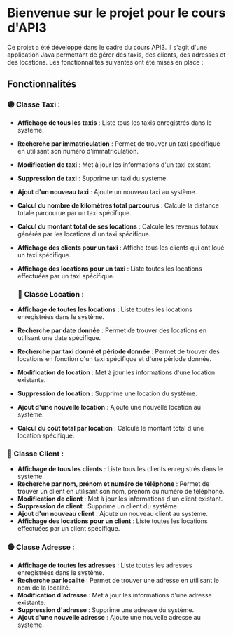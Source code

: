 # Bienvenue sur le projet pour le cours d'API3

Ce projet a été développé dans le cadre du cours API3. Il s'agit d'une application Java permettant de gérer des taxis, des clients, des adresses et des locations. Les fonctionnalités suivantes ont été mises en place :

## Fonctionnalités

### 🟣 Classe Taxi :
- **Affichage de tous les taxis** : Liste tous les taxis enregistrés dans le système.
- **Recherche par immatriculation** : Permet de trouver un taxi spécifique en utilisant son numéro d'immatriculation.
- **Modification de taxi** : Met à jour les informations d'un taxi existant.
- **Suppression de taxi** : Supprime un taxi du système.
- **Ajout d'un nouveau taxi** : Ajoute un nouveau taxi au système.
- **Calcul du nombre de kilomètres total parcourus** : Calcule la distance totale parcourue par un taxi spécifique.
- **Calcul du montant total de ses locations** : Calcule les revenus totaux générés par les locations d'un taxi spécifique.
- **Affichage des clients pour un taxi** : Affiche tous les clients qui ont loué un taxi spécifique.
- **Affichage des locations pour un taxi** : Liste toutes les locations effectuées par un taxi spécifique.

  ### 🔴 Classe Location :
- **Affichage de toutes les locations** : Liste toutes les locations enregistrées dans le système.
- **Recherche par date donnée** : Permet de trouver des locations en utilisant une date spécifique.
- **Recherche par taxi donné et période donnée** : Permet de trouver des locations en fonction d'un taxi spécifique et d'une période donnée.
- **Modification de location** : Met à jour les informations d'une location existante.
- **Suppression de location** : Supprime une location du système.
- **Ajout d'une nouvelle location** : Ajoute une nouvelle location au système.
- **Calcul du coût total par location** : Calcule le montant total d'une location spécifique.

### 🔵 Classe Client :
- **Affichage de tous les clients** : Liste tous les clients enregistrés dans le système.
- **Recherche par nom, prénom et numéro de téléphone** : Permet de trouver un client en utilisant son nom, prénom ou numéro de téléphone.
- **Modification de client** : Met à jour les informations d'un client existant.
- **Suppression de client** : Supprime un client du système.
- **Ajout d'un nouveau client** : Ajoute un nouveau client au système.
- **Affichage des locations pour un client** : Liste toutes les locations effectuées par un client spécifique.

### 🟢 Classe Adresse :
- **Affichage de toutes les adresses** : Liste toutes les adresses enregistrées dans le système.
- **Recherche par localité** : Permet de trouver une adresse en utilisant le nom de la localité.
- **Modification d'adresse** : Met à jour les informations d'une adresse existante.
- **Suppression d'adresse** : Supprime une adresse du système.
- **Ajout d'une nouvelle adresse** : Ajoute une nouvelle adresse au système.


